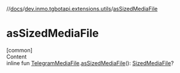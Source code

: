 //[docs](../../index.md)/[dev.inmo.tgbotapi.extensions.utils](index.md)/[asSizedMediaFile](as-sized-media-file.md)



# asSizedMediaFile  
[common]  
Content  
inline fun [TelegramMediaFile](../dev.inmo.tgbotapi.types.files.abstracts/-telegram-media-file/index.md).[asSizedMediaFile](as-sized-media-file.md)(): [SizedMediaFile](../dev.inmo.tgbotapi.types.files.abstracts/-sized-media-file/index.md)?  



